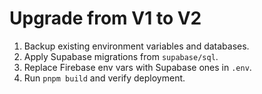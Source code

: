 # Upgrade from V1 to V2

1. Backup existing environment variables and databases.
2. Apply Supabase migrations from `supabase/sql`.
3. Replace Firebase env vars with Supabase ones in `.env`.
4. Run `pnpm build` and verify deployment.
